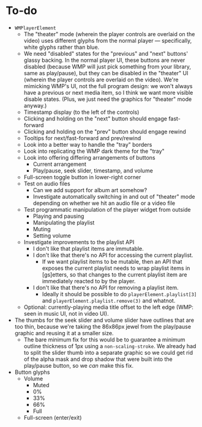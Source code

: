 
# To-do

* `WMPlayerElement`
  * The "theater" mode (wherein the player controls are overlaid on the video) uses different glyphs from the normal player &mdash; specifically, white glyphs rather than blue.
  * We need "disabled" states for the "previous" and "next" buttons' glassy backing. In the normal player UI, these buttons are never disabled (because WMP will just pick something from your library, same as play/pause), but they can be disabled in the "theater" UI  (wherein the player controls are overlaid on the video). We're mimicking WMP's UI, not the full program design: we won't always have a previous or next media item, so I think we want more visible disable states. (Plus, we just need the graphics for "theater" mode anyway.)
  * Timestamp display (to the left of the controls)
  * Clicking and holding on the "next" button should engage fast-forward
  * Clicking and holding on the "prev" button should engage rewind
  * Tooltips for next/fast-forward and prev/rewind
  * Look into a better way to handle the "tray" borders
  * Look into replicating the WMP dark theme for the "tray"
  * Look into offering differing arrangements of buttons
    * Current arrangement
    * Play/pause, seek slider, timestamp, and volume
  * Full-screen toggle button in lower-right corner
  * Test on audio files
    * Can we add support for album art somehow?
    * Investigate automatically switching in and out of "theater" mode depending on whether we hit an audio file or a video file
  * Test programmatic manipulation of the player widget from outside
    * Playing and pausing
    * Manipulating the playlist
    * Muting
    * Setting volume
  * Investigate improvements to the playlist API
    * I don't like that playlist items are immutable.
    * I don't like that there's no API for accessing the current playlist.
      * If we want playlist items to be mutable, then an API that exposes the current playlist needs to wrap playlist items in [gs]etters, so that changes to the current playlist item are immediately reacted to by the player.
    * I don't like that there's no API for removing a playlist item.
      * Ideally it should be possible to do `playerElement.playlist[3]` and `playerElement.playlist.remove(3)` and whatnot.
  * Optional: currently-playing media title offset to the left edge (WMP: seen in music UI, not in video UI).
* The thumbs for the seek slider and volume slider have outlines that are too thin, because we're taking the 86x86px jewel from the play/pause graphic and reusing it at a smaller size.
  * The bare minimum fix for this would be to guarantee a minimum outline thickness of 1px using a `non-scaling-stroke`. We already had to split the slider thumb into a separate graphic so we could get rid of the alpha mask and drop shadow that were built into the play/pause button, so we *can* make this fix.
* Button glyphs
  * Volume
    * Muted
    * 0%
    * 33%
    * 66%
    * Full
  * Full-screen (enter/exit)